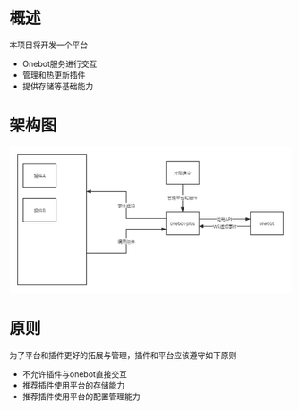 # 概述
本项目将开发一个平台
* Onebot服务进行交互
* 管理和热更新插件
* 提供存储等基础能力
# 架构图
![](./assert/img/整体架构图.png)

# 原则
为了平台和插件更好的拓展与管理，插件和平台应该遵守如下原则
* 不允许插件与onebot直接交互
* 推荐插件使用平台的存储能力
* 推荐插件使用平台的配置管理能力
